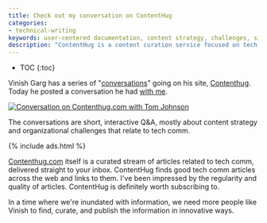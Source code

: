 ```yaml
---
title: Check out my conversation on ContentHug
categories:
- technical-writing
keywords: user-centered documentation, content strategy, challenges, siloes
description: "ContentHug is a content curation service focused on tech comm. Currently the site has a theme of conversations with various tech comm pros, mostly about content strategy."
---
```


* TOC
{:toc}

Vinish Garg has a series of "[conversations](http://contenthug.com/conversations)" going on his site, [Contenthug](http://contenthug.com/). Today he posted a conversation he had <a href="http://contenthug.com/conversations/our-guest-today-tom-johnson">with me</a>.

<a href="http://contenthug.com/conversations/our-guest-today-tom-johnson"><img src="{{site.media}}/contenthugconversation.png" alt="Conversation on Contenthug.com with Tom Johnson" /></a>

The conversations are short, interactive Q&A, mostly about content strategy and organizational challenges that relate to tech comm.

{% include ads.html %}

[Contenthug.com](http://contenthug.com/) itself is a curated stream of articles related to tech comm, delivered straight to your inbox. ContentHug finds good tech comm articles across the web and links to them. I've been impressed by the regularity and quality of articles. ContentHug is definitely worth subscribing to.

In a time where we're inundated with information, we need more people like Vinish to find, curate, and publish the information in innovative ways.

